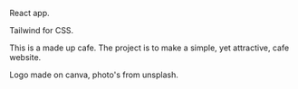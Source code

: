 React app.

Tailwind for CSS.

This is a made up cafe. The project is to make a simple, yet attractive, cafe website.

Logo made on canva, photo's from unsplash.